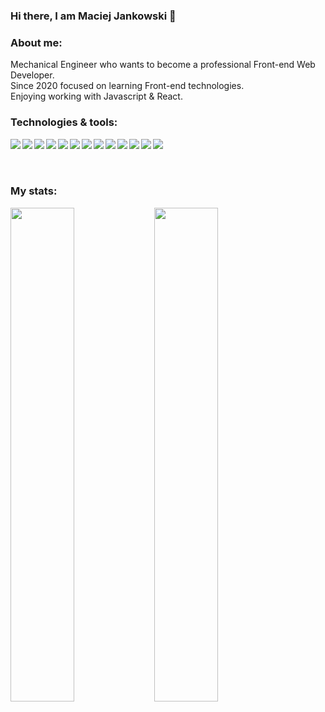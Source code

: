 ### Hi there, I am Maciej Jankowski 👋

### About me:
Mechanical Engineer who wants to become a professional Front-end Web Developer.
<br />
Since 2020 focused on learning Front-end technologies.
<br />
Enjoying working with Javascript & React. 
<br />

### Technologies & tools:
<img align="left" src="https://img.shields.io/badge/JavaScript-F7DF1E?style=for-the-badge&logo=javascript&logoColor=black" />
<img align="left" src="https://img.shields.io/badge/HTML5-E34F26?style=for-the-badge&logo=html5&logoColor=white" />
<img align="left" src="https://img.shields.io/badge/CSS3-1572B6?style=for-the-badge&logo=css3&logoColor=white" />
<img align="left" src="https://img.shields.io/badge/Sass-CC6699?style=for-the-badge&logo=sass&logoColor=white" />
<img align="left" src="https://img.shields.io/badge/React-20232A?style=for-the-badge&logo=react&logoColor=61DAFB" />
<img align="left" src="https://img.shields.io/badge/Gatsby-663399?style=for-the-badge&logo=gatsby&logoColor=white" />
<img align="left" src="https://img.shields.io/badge/Redux-593D88?style=for-the-badge&logo=redux&logoColor=white" />
<img align="left" src="https://img.shields.io/badge/Node.js-43853D?style=for-the-badge&logo=node.js&logoColor=white" />
<img align="left" src="https://img.shields.io/badge/Firebase-F7DF1E?style=for-the-badge&logo=firebase&logoColor=ffffff" />
<img align="left" src="https://img.shields.io/badge/chakra-49C8C3?style=for-the-badge&logo=chakraui&logoColor=ffffff" />
<img align="left" src="https://img.shields.io/badge/Jest-99425B?style=for-the-badge&logo=jest&logoColor=ffffff" />
<img align="left" src="https://img.shields.io/badge/GitHub-100000?style=for-the-badge&logo=github&logoColor=white" />
<img align="left" src="https://img.shields.io/badge/figma-%23F24E1E.svg?style=for-the-badge&logo=figma&logoColor=white" />
<br />
<br />
<br />

### My stats:
<!-- [![Anurag's GitHub stats] -->
<img align="left" width="45%" src="https://github-readme-stats.vercel.app/api?username=macjank&show_icons=true&theme=algolia" />
<!-- [![Top Langs] -->
<img width="45%" src="https://github-readme-stats.vercel.app/api/top-langs/?username=macjank&show_icons=true&theme=algolia&layout=compact" />


<!--
**macjank/macjank** is a ✨ _special_ ✨ repository because its `README.md` (this file) appears on your GitHub profile.

Here are some ideas to get you started:

- 🔭 I’m currently working on ...
- 🌱 I’m currently learning ...
- 👯 I’m looking to collaborate on ...
- 🤔 I’m looking for help with ...
- 💬 Ask me about ...
- 📫 How to reach me: ...
- 😄 Pronouns: ...
- ⚡ Fun fact: ...
-->
